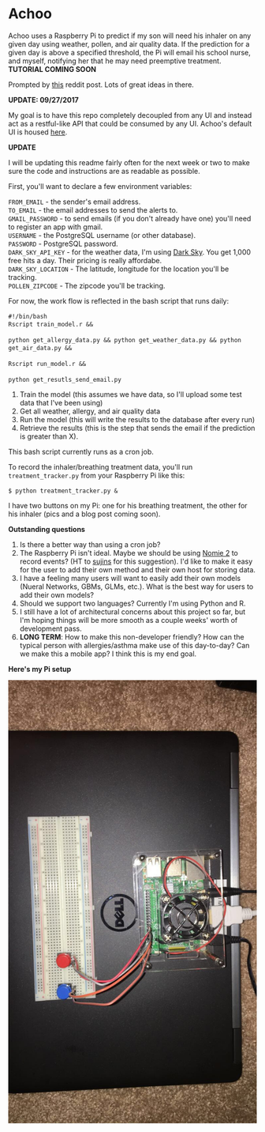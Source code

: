 # Achoo
Achoo uses a Raspberry Pi to predict if my son will need his inhaler on any given day using weather, pollen, and air quality data. If the prediction for a given day is above a specified threshold, the Pi will email his school nurse, and myself, notifying her that he may need preemptive treatment. **TUTORIAL COMING SOON**

Prompted by [this](https://www.reddit.com/r/Python/comments/70udwq/what_routine_tasks_do_you_automate_with_programs/) reddit post. Lots of great ideas in there.

**UPDATE: 09/27/2017**

My goal is to have this repo completely decoupled from any UI and instead act as a restful-like API that could be consumed by any UI. Achoo's default UI is housed [here](https://github.com/tmthyjames/AchooUI).



**UPDATE**

I will be updating this readme fairly often for the next week or two to make sure the code and instructions are as readable as possible.

First, you'll want to declare a few environment variables:

`FROM_EMAIL` - the sender's email address.<br/>
`TO_EMAIL` - the email addresses to send the alerts to.<br/>
`GMAIL_PASSWORD` - to send emails (if you don't already have one) you'll need to register an app with gmail.<br/>
`USERNAME` - the PostgreSQL username (or other database).<br/>
`PASSWORD` - PostgreSQL password.<br/>
`DARK_SKY_API_KEY` - for the weather data, I'm using [Dark Sky](https://darksky.net/dev). You get 1,000 free hits a day. Their pricing is really affordabe.<br/>
`DARK_SKY_LOCATION` - The latitude, longitude for the location you'll be tracking. <br/>
`POLLEN_ZIPCODE` - The zipcode you'll be tracking.<br/>

For now, the work flow is reflected in the bash script that runs daily:

```
#!/bin/bash
Rscript train_model.r &&

python get_allergy_data.py && python get_weather_data.py && python get_air_data.py &&

Rscript run_model.r &&

python get_resutls_send_email.py
```

1) Train the model (this assumes we have data, so I'll upload some test data that I've been using)
2) Get all weather, allergy, and air quality data
3) Run the model (this will write the results to the database after every run)
4) Retrieve the results (this is the step that sends the email if the prediction is greater than X).

This bash script currently runs as a cron job.

To record the inhaler/breathing treatment data, you'll run `treatment_tracker.py` from your Raspberry Pi like this:

```
$ python treatment_tracker.py &
```

I have two buttons on my Pi: one for his breathing treatment, the other for his inhaler (pics and a blog post coming soon).


**Outstanding questions**

1) Is there a better way than using a cron job?<br/>
2) The Raspberry Pi isn't ideal. Maybe we should be using [Nomie 2](https://itunes.apple.com/us/app/nomie-2/id1190618299?mt=8) to record events? (HT to [sujins](https://www.reddit.com/user/sujins) for this suggestion). I'd like to make it easy for the user to add their own method and their own host for storing data.<br/>
3) I have a feeling many users will want to easily add their own models (Nueral Networks, GBMs, GLMs, etc.). What is the best way for users to add their own models?<br/>
4) Should we support two languages? Currently I'm using Python and R.<br/>
5) I still have a lot of architectural concerns about this project so far, but I'm hoping things will be more smooth as a couple weeks' worth of development pass.<br/>
6) **LONG TERM**: How to make this non-developer friendly? How can the typical person with allergies/asthma make use of this day-to-day? Can we make this a mobile app? I think this is my end goal.<br/>

**Here's my Pi setup**


![From the top](img/IMG_5919.JPG)

